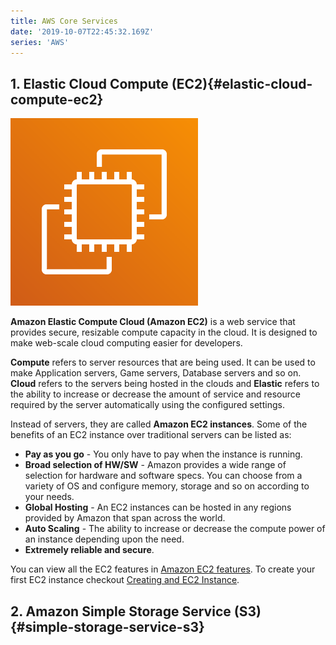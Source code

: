 ```yaml
---
title: AWS Core Services
date: '2019-10-07T22:45:32.169Z'
series: 'AWS'
---
```


## 1. Elastic Cloud Compute (EC2){#elastic-cloud-compute-ec2}

![Amazon EC2](../../assets/aws/aws-ec2.png)

**Amazon Elastic Compute Cloud (Amazon EC2)** is a web service that provides secure, resizable compute capacity in the cloud. It is designed to make web-scale cloud computing easier for developers.

 **Compute** refers to server resources that are being used. It can be used to make Application servers, Game servers, Database servers and so on. **Cloud** refers to the servers being hosted in the clouds and **Elastic** refers to the ability to increase or decrease the amount of service and resource required by the server automatically using the configured settings.

Instead of servers, they are called **Amazon EC2 instances**. Some of the benefits of an EC2 instance over traditional servers can be listed as:

- **Pay as you go** - You only have to pay when the instance is running.
- **Broad selection of HW/SW** - Amazon provides a wide range of selection for hardware and software specs. You can choose from a variety of OS and configure memory, storage and so on according to your needs.
- **Global Hosting** - An EC2 instances can be hosted in any regions provided by Amazon that span across the world.
- **Auto Scaling** - The ability to increase or decrease the compute power of an instance depending upon the need.
- **Extremely reliable and secure**.

You can view all the EC2 features in [Amazon EC2 features](https://aws.amazon.com/ec2/features/). To create your first EC2 instance checkout [Creating and EC2 Instance](/aws/creating-an-ec2-instance).


## 2. Amazon Simple Storage Service (S3) {#simple-storage-service-s3}